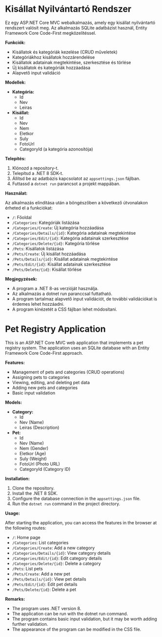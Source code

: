 # Kisállat Nyilvántartó Rendszer

Ez egy ASP.NET Core MVC webalkalmazás, amely egy kisállat nyilvántartó rendszert valósít meg. Az alkalmazás SQLite adatbázist használ, Entity Framework Core Code-First megközelítéssel.

**Funkciók:**

* Kisállatok és kategóriák kezelése (CRUD műveletek)
* Kategóriákhoz kisállatok hozzárendelése
* Kisállatok adatainak megtekintése, szerkesztése és törlése
* Új kisállatok és kategóriák hozzáadása
* Alapvető input validáció

**Modellek:**

* **Kategória:**
    * Id
    * Nev
    * Leiras
* **Kisállat:**
    * Id
    * Nev
    * Nem
    * Eletkor
    * Suly
    * FotoUrl
    * CategoryId (a kategória azonosítója)

**Telepítés:**

1. Klónozd a repository-t.
2. Telepítsd a .NET 8 SDK-t.
3. Állítsd be az adatbázis kapcsolatot az `appsettings.json` fájlban.
4. Futtassd a `dotnet run` parancsot a projekt mappában.

**Használat:**

Az alkalmazás elindítása után a böngészőben a következő útvonalakon érheted el a funkciókat:

* `/`: Főoldal
* `/Categories`: Kategóriák listázása
* `/Categories/Create`: Új kategória hozzáadása
* `/Categories/Details/{id}`: Kategória adatainak megtekintése
* `/Categories/Edit/{id}`: Kategória adatainak szerkesztése
* `/Categories/Delete/{id}`: Kategória törlése
* `/Pets`: Kisállatok listázása
* `/Pets/Create`: Új kisállat hozzáadása
* `/Pets/Details/{id}`: Kisállat adatainak megtekintése
* `/Pets/Edit/{id}`: Kisállat adatainak szerkesztése
* `/Pets/Delete/{id}`: Kisállat törlése

**Megjegyzések:**

* A program a .NET 8-as verzióját használja.
* Az alkalmazás a dotnet run paranccsal futtatható.
* A program tartalmaz alapvető input validációt, de további validációkat is érdemes lehet hozzáadni.
* A program kinézetét a CSS fájlban lehet módosítani.

# Pet Registry Application

This is an ASP.NET Core MVC web application that implements a pet registry system. The application uses an SQLite database with an Entity Framework Core Code-First approach.

**Features:**

* Management of pets and categories (CRUD operations)
* Assigning pets to categories
* Viewing, editing, and deleting pet data
* Adding new pets and categories
* Basic input validation

**Models:**

* **Category:**
    * Id
    * Nev (Name)
    * Leiras (Description)
* **Pet:**
    * Id
    * Nev (Name)
    * Nem (Gender)
    * Eletkor (Age)
    * Suly (Weight)
    * FotoUrl (Photo URL)
    * CategoryId (Category ID)

**Installation:**

1. Clone the repository.
2. Install the .NET 8 SDK.
3. Configure the database connection in the `appsettings.json` file.
4. Run the `dotnet run` command in the project directory.

**Usage:**

After starting the application, you can access the features in the browser at the following routes:

* `/`: Home page
* `/Categories`: List categories
* `/Categories/Create`: Add a new category
* `/Categories/Details/{id}`: View category details
* `/Categories/Edit/{id}`: Edit category details
* `/Categories/Delete/{id}`: Delete a category
* `/Pets`: List pets
* `/Pets/Create`: Add a new pet
* `/Pets/Details/{id}`: View pet details
* `/Pets/Edit/{id}`: Edit pet details
* `/Pets/Delete/{id}`: Delete a pet

**Remarks:**

* The program uses .NET version 8.
* The application can be run with the dotnet run command.
* The program contains basic input validation, but it may be worth adding further validation.
* The appearance of the program can be modified in the CSS file.
